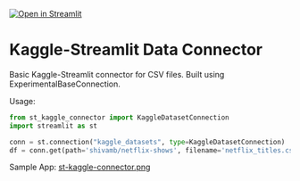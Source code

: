[![Open in Streamlit](https://static.streamlit.io/badges/streamlit_badge_black_white.svg)](https://kaggle-data-connector.streamlit.app/)

# Kaggle-Streamlit Data Connector
Basic Kaggle-Streamlit connector for CSV files. Built using ExperimentalBaseConnection.

Usage:
```python
from st_kaggle_connector import KaggleDatasetConnection
import streamlit as st

conn = st.connection("kaggle_datasets", type=KaggleDatasetConnection)
df = conn.get(path='shivamb/netflix-shows', filename='netflix_titles.csv', ttl=3600)
```

Sample App:
[st-kaggle-connector.png](https://postimg.cc/hJmHWQ2v)
